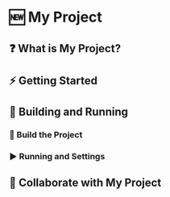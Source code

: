 # 🆕 My Project

## ❓ What is My Project?

## ⚡ Getting Started

## 🔧 Building and Running

### 🔨 Build the Project

### ▶ Running and Settings

## 🤝 Collaborate with My Project
